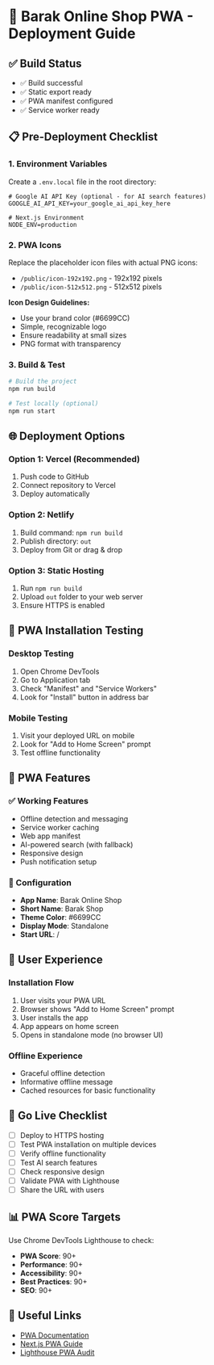 # 🚀 Barak Online Shop PWA - Deployment Guide

## ✅ Build Status
- ✅ Build successful
- ✅ Static export ready
- ✅ PWA manifest configured
- ✅ Service worker ready

## 📋 Pre-Deployment Checklist

### 1. Environment Variables
Create a `.env.local` file in the root directory:
```env
# Google AI API Key (optional - for AI search features)
GOOGLE_AI_API_KEY=your_google_ai_api_key_here

# Next.js Environment
NODE_ENV=production
```

### 2. PWA Icons
Replace the placeholder icon files with actual PNG icons:
- `/public/icon-192x192.png` - 192x192 pixels
- `/public/icon-512x512.png` - 512x512 pixels

**Icon Design Guidelines:**
- Use your brand color (#6699CC)
- Simple, recognizable logo
- Ensure readability at small sizes
- PNG format with transparency

### 3. Build & Test
```bash
# Build the project
npm run build

# Test locally (optional)
npm run start
```

## 🌐 Deployment Options

### Option 1: Vercel (Recommended)
1. Push code to GitHub
2. Connect repository to Vercel
3. Deploy automatically

### Option 2: Netlify
1. Build command: `npm run build`
2. Publish directory: `out`
3. Deploy from Git or drag & drop

### Option 3: Static Hosting
1. Run `npm run build`
2. Upload `out` folder to your web server
3. Ensure HTTPS is enabled

## 🔧 PWA Installation Testing

### Desktop Testing
1. Open Chrome DevTools
2. Go to Application tab
3. Check "Manifest" and "Service Workers"
4. Look for "Install" button in address bar

### Mobile Testing
1. Visit your deployed URL on mobile
2. Look for "Add to Home Screen" prompt
3. Test offline functionality

## 📱 PWA Features

### ✅ Working Features
- Offline detection and messaging
- Service worker caching
- Web app manifest
- AI-powered search (with fallback)
- Responsive design
- Push notification setup

### 🔧 Configuration
- **App Name**: Barak Online Shop
- **Short Name**: Barak Shop
- **Theme Color**: #6699CC
- **Display Mode**: Standalone
- **Start URL**: /

## 🎯 User Experience

### Installation Flow
1. User visits your PWA URL
2. Browser shows "Add to Home Screen" prompt
3. User installs the app
4. App appears on home screen
5. Opens in standalone mode (no browser UI)

### Offline Experience
- Graceful offline detection
- Informative offline message
- Cached resources for basic functionality

## 🚀 Go Live Checklist

- [ ] Deploy to HTTPS hosting
- [ ] Test PWA installation on multiple devices
- [ ] Verify offline functionality
- [ ] Test AI search features
- [ ] Check responsive design
- [ ] Validate PWA with Lighthouse
- [ ] Share the URL with users

## 📊 PWA Score Targets

Use Chrome DevTools Lighthouse to check:
- **PWA Score**: 90+ 
- **Performance**: 90+
- **Accessibility**: 90+
- **Best Practices**: 90+
- **SEO**: 90+

## 🔗 Useful Links

- [PWA Documentation](https://web.dev/progressive-web-apps/)
- [Next.js PWA Guide](https://nextjs.org/docs/app/building-your-application/optimizing/progressive-web-apps)
- [Lighthouse PWA Audit](https://developers.google.com/web/tools/lighthouse) 